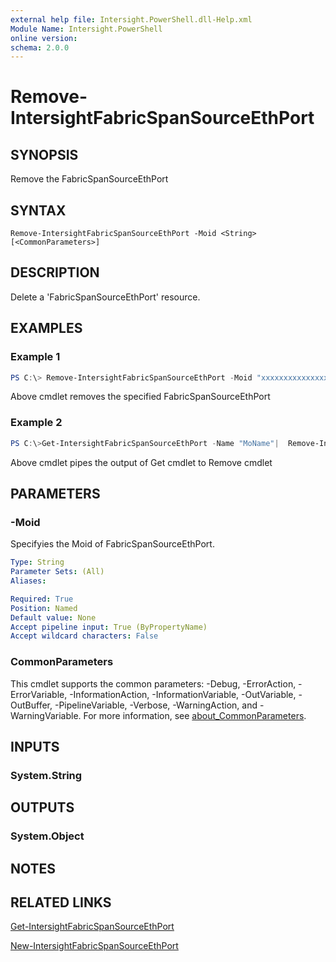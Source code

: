 ```yaml
---
external help file: Intersight.PowerShell.dll-Help.xml
Module Name: Intersight.PowerShell
online version:
schema: 2.0.0
---
```


# Remove-IntersightFabricSpanSourceEthPort

## SYNOPSIS
Remove the FabricSpanSourceEthPort

## SYNTAX

```
Remove-IntersightFabricSpanSourceEthPort -Moid <String> [<CommonParameters>]
```

## DESCRIPTION
Delete a &apos;FabricSpanSourceEthPort&apos; resource.

## EXAMPLES

### Example 1
```powershell
PS C:\> Remove-IntersightFabricSpanSourceEthPort -Moid "xxxxxxxxxxxxxxxxxxxxxxxxxxx"
```
Above cmdlet removes the specified FabricSpanSourceEthPort 

### Example 2
```powershell
PS C:\>Get-IntersightFabricSpanSourceEthPort -Name "MoName"|  Remove-IntersightFabricSpanSourceEthPort
```
Above cmdlet pipes the output of Get cmdlet to Remove cmdlet

## PARAMETERS

### -Moid
Specifyies the Moid of FabricSpanSourceEthPort.

```yaml
Type: String
Parameter Sets: (All)
Aliases:

Required: True
Position: Named
Default value: None
Accept pipeline input: True (ByPropertyName)
Accept wildcard characters: False
```

### CommonParameters
This cmdlet supports the common parameters: -Debug, -ErrorAction, -ErrorVariable, -InformationAction, -InformationVariable, -OutVariable, -OutBuffer, -PipelineVariable, -Verbose, -WarningAction, and -WarningVariable. For more information, see [about_CommonParameters](http://go.microsoft.com/fwlink/?LinkID=113216).

## INPUTS

### System.String

## OUTPUTS

### System.Object
## NOTES

## RELATED LINKS

[Get-IntersightFabricSpanSourceEthPort](./Get-IntersightFabricSpanSourceEthPort.md)

[New-IntersightFabricSpanSourceEthPort](./New-IntersightFabricSpanSourceEthPort.md)

